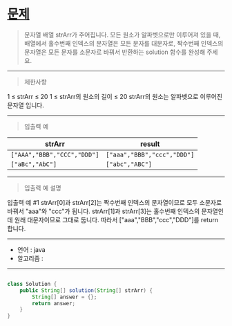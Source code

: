 # [문제]()

>문자열 배열 strArr가 주어집니다. 모든 원소가 알파벳으로만 이루어져 있을 때, 배열에서 홀수번째 인덱스의 문자열은 모든 문자를 대문자로, 짝수번째 인덱스의 문자열은 모든 문자를 소문자로 바꿔서 반환하는 solution 함수를 완성해 주세요.
---
> 제한사항

1 ≤ strArr ≤ 20
1 ≤ strArr의 원소의 길이 ≤ 20
strArr의 원소는 알파벳으로 이루어진 문자열 입니다.

---
> 입출력 예

| strArr                 | result                    |
|------------------------|---------------------------|
| `["AAA","BBB","CCC","DDD"]` | `["aaa","BBB","ccc","DDD"]` |
| `["aBc","AbC"]`        | `["abc","ABC"]`           |

---
> 입출력 예 설명

입출력 예 #1
strArr[0]과 strArr[2]는 짝수번째 인덱스의 문자열이므로 모두 소문자로 바꿔서 "aaa"와 "ccc"가 됩니다.
strArr[1]과 strArr[3]는 홀수번째 인덱스의 문자열인데 원래 대문자이므로 그대로 둡니다.
따라서 ["aaa","BBB","ccc","DDD"]를 return 합니다.

---

- 언어 :  java
- 알고리즘 : 
---

```java

class Solution {
    public String[] solution(String[] strArr) {
        String[] answer = {};
        return answer;
    }
}

```

